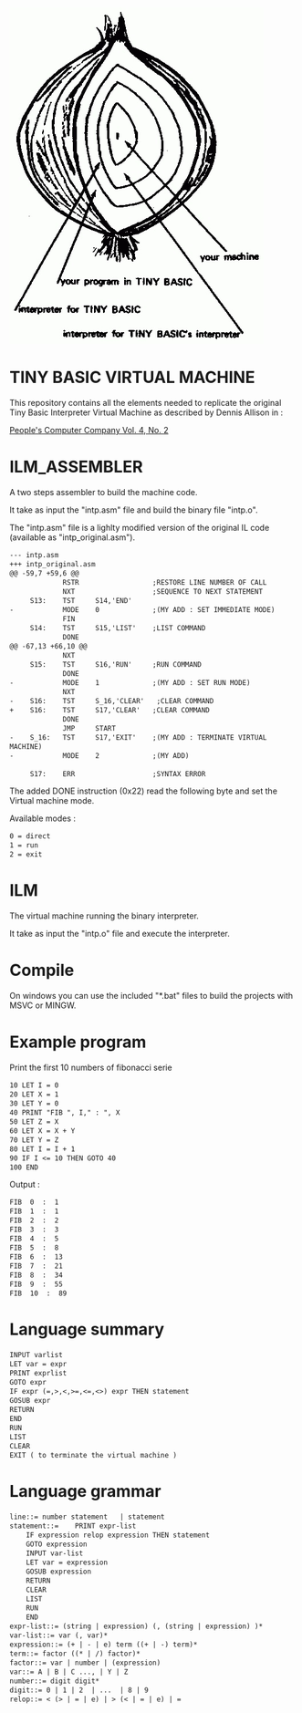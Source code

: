 ![screenshot](image.jpg)

# TINY BASIC VIRTUAL MACHINE
This repository contains all the elements needed to replicate the original Tiny Basic Interpreter Virtual Machine as described by Dennis Allison in :

[People's Computer Company Vol. 4, No. 2](http://www.ittybittycomputers.com/IttyBitty/TinyBasic/DDJ1/Design.html)  


# ILM_ASSEMBLER
A two steps assembler to build the machine code.

It take as input the "intp.asm" file and build the binary file "intp.o".

The "intp.asm" file is a lighlty modified version of the original IL code (available as "intp_original.asm").  

```
--- intp.asm    
+++ intp_original.asm   
@@ -59,7 +59,6 @@
             RSTR                  ;RESTORE LINE NUMBER OF CALL
             NXT                   ;SEQUENCE TO NEXT STATEMENT
     S13:    TST     S14,'END'
-            MODE    0             ;(MY ADD : SET IMMEDIATE MODE)
             FIN
     S14:    TST     S15,'LIST'    ;LIST COMMAND
             DONE
@@ -67,13 +66,10 @@
             NXT
     S15:    TST     S16,'RUN'     ;RUN COMMAND
             DONE
-            MODE    1             ;(MY ADD : SET RUN MODE)
             NXT
-    S16:    TST     S_16,'CLEAR'   ;CLEAR COMMAND
+    S16:    TST     S17,'CLEAR'   ;CLEAR COMMAND
             DONE
             JMP     START
-    S_16:   TST     S17,'EXIT'    ;(MY ADD : TERMINATE VIRTUAL MACHINE)
-            MODE    2             ;(MY ADD)

     S17:    ERR                   ;SYNTAX ERROR

```  
The added DONE instruction (0x22) read the following byte and set the Virtual machine mode.

Available modes :
```  
0 = direct  
1 = run  
2 = exit  
```  

# ILM
The virtual machine running the binary interpreter.

It take as input the "intp.o" file and execute the interpreter.  


# Compile
On windows you can use the included "*.bat" files to build the projects with MSVC or MINGW.  


# Example program  

Print the first 10 numbers of fibonacci serie  

``` 
10 LET I = 0
20 LET X = 1
30 LET Y = 0  
40 PRINT "FIB ", I," : ", X  
50 LET Z = X  
60 LET X = X + Y  
70 LET Y = Z  
80 LET I = I + 1  
90 IF I <= 10 THEN GOTO 40  
100 END   
``` 
Output :  
```
FIB  0  :  1
FIB  1  :  1
FIB  2  :  2
FIB  3  :  3
FIB  4  :  5
FIB  5  :  8
FIB  6  :  13
FIB  7  :  21
FIB  8  :  34
FIB  9  :  55
FIB  10  :  89
```

# Language summary

```
INPUT varlist  
LET var = expr  
PRINT exprlist  
GOTO expr 
IF expr (=,>,<,>=,<=,<>) expr THEN statement  
GOSUB expr  
RETURN  
END  
RUN  
LIST  
CLEAR
EXIT ( to terminate the virtual machine )
```
# Language grammar
```
line::= number statement   | statement 
statement::=  	PRINT expr-list
	IF expression relop expression THEN statement
	GOTO expression
	INPUT var-list
	LET var = expression
	GOSUB expression
	RETURN
	CLEAR
	LIST
	RUN
	END
expr-list::= (string | expression) (, (string | expression) )*
var-list::= var (, var)*
expression::= (+ | - | e) term ((+ | -) term)*
term::= factor ((* | /) factor)*
factor::= var | number | (expression)
var::= A | B | C ..., | Y | Z
number::= digit digit*
digit::= 0 | 1 | 2  | ...  | 8 | 9
relop::= < (> | = | e) | > (< | = | e) | = 

```